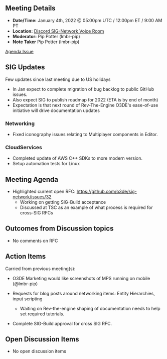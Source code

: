 ## Meeting Details

- **Date/Time:** January 4th, 2022 @ 05:00pm UTC / 12:00pm ET / 9:00 AM PT
- **Location:** [Discord SIG-Network Voice Room](https://discord.gg/62nq7HP5mP)
- **Moderator:** Pip Potter (lmbr-pip)
- **Note Taker** Pip Potter (lmbr-pip)

[Agenda Issue](https://github.com/o3de/sig-network/issues/35)

## SIG Updates

Few updates since last meeting due to US holidays
* In Jan expect to complete migration of bug backlog to public GitHub issues.
* Also expect SIG to publish roadmap for 2022 (ETA is by end of month)
* Expectation is that next round of Rev-The-Engine O3DE's ease-of-use initiative will drive documentation updates

### Networking
* Fixed iconography issues relating to Multiplayer components in Editor.

### CloudServices
* Completed update of AWS C++ SDKs to more modern version.
* Setup automation tests for Linux

## Meeting Agenda
* Highlighted current open RFC: https://github.com/o3de/sig-network/issues/32 
    * Working on getting SIG-Build acceptance
    * Discussed at TSC as an example of what process is required for cross-SIG RFCs

## Outcomes from Discussion topics
* No comments on RFC

## Action Items
Carried from previous meeting(s):
* O3DE Marketing would like screenshots of MPS running on mobile (@lmbr-pip)
* Requests for blog posts around networking items: Entity Hierarchies, input scripting
  * Waiting on Rev-the-engine shaping of documentation needs to help set required tutorials.

* Complete SIG-Build approval for cross SIG RFC.

## Open Discussion Items

* No open discussion items